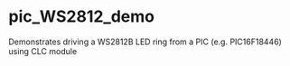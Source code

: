 # pic_WS2812_demo
Demonstrates driving a WS2812B LED ring from a PIC (e.g. PIC16F18446) using CLC module
